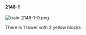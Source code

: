 #### 2148-1
![train-2148-1-0.png](https://github.com/lil-lab/nlvr/raw/master/nlvr/train/images/70/train-2148-1-0.png "train-2148-1-0.png")

There is 1 tower with 2 yellow blocks